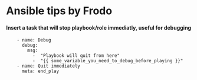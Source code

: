# Ansible tips by Frodo

#### Insert a task that will stop playbook/role immediatly, useful for debugging
````
    - name: Debug
      debug:
        msg: 
          -  "Playbook will quit from here"
          -  "{{ some_variable_you_need_to_debug_before_playing }}"
    - name: Quit immediately
      meta: end_play
````
